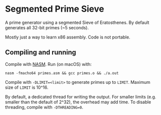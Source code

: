 # Segmented Prime Sieve

A prime generator using a segmented Sieve of Eratosthenes.
By default generates all 32-bit primes (~5 seconds).

Mostly just a way to learn x86 assembly. Code is not portable.

## Compiling and running

Compile with [NASM](https://www.nasm.us/).
Run (on macOS) with:

```shell
nasm -fmacho64 primes.asm && gcc primes.o && ./a.out
```

Compile with `-DLIMIT=<limit>` to generate primes up to `LIMIT`. Maximum size of `LIMIT` is 10^16.

By default, a dedicated thread for writing the output. For smaller limits
(e.g. smaller than the default of 2^32), the overhead may add time.
To disable threading, compile with `-DTHREADING=0`.

